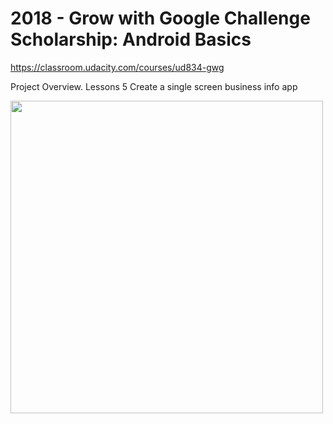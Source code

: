 # 2018 - Grow with Google Challenge Scholarship: Android Basics
https://classroom.udacity.com/courses/ud834-gwg

Project Overview. Lessons 5
Create a single screen business info app

<img src="https://github.com/hjtse/Android-HappyBirthdaySingleScreenApp/layout-2018-05-10-214704" width="500">

